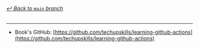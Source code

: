 ###### [_↩ Back to `main` branch_](https://github.com/cuongpiger/cloud)

<hr>

- Book's GitHub: [https://github.com/techupskills/learning-github-actions](https://github.com/techupskills/learning-github-actions)


